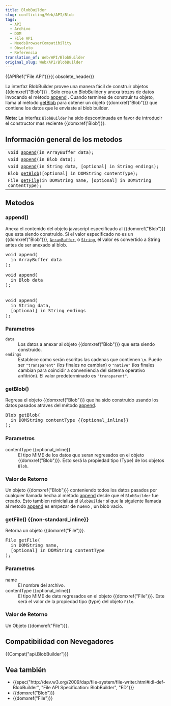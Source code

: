 ```yaml
---
title: BlobBuilder
slug: conflicting/Web/API/Blob
tags:
  - API
  - Archivo
  - DOM
  - File API
  - NeedsBrowserCompatibility
  - Obsoleto
  - Referencia
translation_of: Web/API/BlobBuilder
original_slug: Web/API/BlobBuilder
---
```

<p>{{APIRef("File API")}}{{ obsolete_header}}</p>

<p>La interfaz BlobBuilder provee una manera fácil de construir objetos {{domxref("Blob")}} . Solo crea un BlobBuilder y anexa trozos de datos invocando  el método <a href="#append">append</a> . Cuando termines de construir tu objeto, llama al método <a href="#getblob">getBlob</a> para obtener un objeto  {{domxref("Blob")}}  que contiene los datos que le enviaste al blob builder.</p>

<div class="note"><strong>Nota:</strong> La interfaz <code>BlobBuilder</code> ha sido descontinuada en favor de introducir el constructor mas reciente {{domxref('Blob')}}.</div>

<h2 id="Información_general_de_los_metodos">Información general de los metodos</h2>

<table class="standard-table">
 <tbody>
  <tr>
   <td><code>void <a href="/en-US/docs/Web/API/BlobBuilder#append()">append</a>(in ArrayBuffer data);</code></td>
  </tr>
  <tr>
   <td><code>void <a href="/en-US/docs/Web/API/BlobBuilder#append()">append</a>(in Blob data);</code></td>
  </tr>
  <tr>
   <td><code>void <a href="/en-US/docs/Web/API/BlobBuilder#append()">append</a>(in String data, [optional] in String endings);</code></td>
  </tr>
  <tr>
   <td><code>Blob <a href="/en-US/docs/Web/API/BlobBuilder#getBlob()">getBlob</a>([optional] in DOMString contentType);</code></td>
  </tr>
  <tr>
   <td><code>File <a href="/en-US/docs/Web/API/BlobBuilder#getFile()">getFile</a>(in DOMString name, [optional] in DOMString contentType);</code></td>
  </tr>
 </tbody>
</table>

<h2 id="Metodos">Metodos</h2>

<h3 id="append()">append()</h3>

<p>Anexa el contenido del objeto javascript especificado al {{domxref("Blob")}} que esta siendo construido. Si el valor especificado no es  un  {{domxref("Blob")}}, <code><a href="/en-US/docs/Web/JavaScript/Reference/Global_Objects/ArrayBuffer">ArrayBuffer</a></code>, o <a href="/en-US/docs/Web/JavaScript/Reference/Global_Objects/String"><code>String</code></a>, el valor es convertido a String antes de ser anexado al  blob.</p>

<pre>void append(
  in ArrayBuffer data
);

void append(
  in Blob data
);


void append(
  in String data,
  [optional] in String endings
);
</pre>

<h3 id="Parametros">Parametros</h3>

<dl>
 <dt><code>data</code></dt>
 <dd>Los datos a anexar al objeto {{domxref("Blob")}} que esta siendo construido.</dd>
 <dt><code>endings</code></dt>
 <dd>Establece como serán escritas las cadenas que contienen  <code>\n</code>. Puede ser <code>"transparent"</code> (los finales no cambian) o <code>"native"</code> (los finales cambian para coincidir  a conveniencia del sistema operativo anfitrión). El valor predeterminado es <code>"transparent"</code>.</dd>
</dl>

<h3 id="getBlob()">getBlob()</h3>

<p>Regresa el objeto  {{domxref("Blob")}} que ha sido construido usando los datos pasados atraves del método <a href="#append">append</a>.</p>

<pre>Blob getBlob(
  in DOMString contentType {{optional_inline}}
);
</pre>

<h3 id="Parametros_2">Parametros</h3>

<dl>
 <dt>contentType {{optional_inline}}</dt>
 <dd>El tipo MIME de los datos que seran regresados en el objeto {{domxref("Blob")}}. Esto será la propiedad tipo (Type) de los objetos <code>Blob</code>.</dd>
</dl>

<h3 id="Valor_de_Retorno">Valor de Retorno</h3>

<p>Un objeto  {{domxref("Blob")}} conteniendo todos los datos pasados por cualquier llamada hecha  al método <a href="#append">append</a> desde que el  <code>BlobBuilder</code> fue creado. Esto tambien reinicializa el  <code>BlobBuilder</code> sí que la siguiente llamada al metodo <a href="#append">append</a> es empezar de nuevo , un blob vacio.</p>

<h3 id="getFile()_non-standard_inline">getFile() {{non-standard_inline}}</h3>

<p>Retorna un objeto {{domxref("File")}}.</p>

<pre>File getFile(
  in DOMString name,
  [optional] in DOMString contentType
);
</pre>

<h3 id="Parametros_3">Parametros</h3>

<dl>
 <dt>name</dt>
 <dd>El nombre del archivo.</dd>
 <dt>contentType {{optional_inline}}</dt>
 <dd>El tipo MIME de dats regresados en el objeto {{domxref("File")}}. Este será el valor de la propiedad tipo (type) del objeto <code>File</code>.</dd>
</dl>

<h3 id="Valor_de_Retorno_2">Valor de Retorno</h3>

<p>Un Objeto {{domxref("File")}}.</p>

<h2 id="Compatibilidad_con_Nevegadores">Compatibilidad con Nevegadores</h2>

{{Compat("api.BlobBuilder")}}

<h2 id="Vea_también">Vea también</h2>

<ul>
 <li>{{spec("http://dev.w3.org/2009/dap/file-system/file-writer.html#idl-def-BlobBuilder", "File API Specification: BlobBuilder", "ED")}}</li>
 <li>{{domxref("Blob")}}</li>
 <li>{{domxref("File")}}</li>
</ul>
